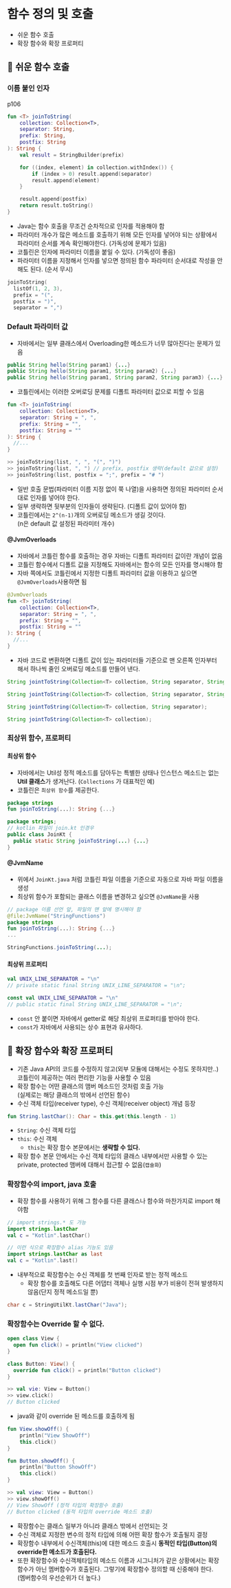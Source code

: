 # 함수 정의 및 호출

- 쉬운 함수 호출
- 확장 함수와 확장 프로퍼티

## 📌 쉬운 함수 호출

### 이름 붙인 인자
p106

```kotlin
fun <T> joinToString(
    collection: Collection<T>,
    separator: String,
    prefix: String,
    postfix: String
): String {
    val result = StringBuilder(prefix)

    for ((index, element) in collection.withIndex()) {
        if (index > 0) result.append(separator)
        result.append(element)
    }

    result.append(postfix)
    return result.toString()
}
```
- Java는 함수 호출을 무조건 순차적으로 인자를 적용해야 함
- 파라미터 개수가 많은 메소드를 호출하기 위해 모든 인자를 넣어야 되는 상황에서 파라미터 순서를 계속 확인해야한다. (가독성에 문제가 있음)
- 코틀린은 인자에 파라미터 이름을 붙일 수 있다. (가독성이 좋음)
- 파라미터 이름을 지정해서 인자를 넣으면 정의된 함수 파라미터 순서대로 작성을 안해도 된다. (순서 무시)
```kt
joinToString(
  listOf(1, 2, 3), 
  prefix = "(", 
  postfix = ")", 
  separator = ",")
```

### Default 파라미터 값

- 자바에서는 일부 클래스에서 Overloading한 메소드가 너무 많아진다는 문제가 있음
```java
public String hello(String param1) {...}
public String hello(String param1, String param2) {...}
public String hello(String param1, String param2, String param3) {...}
```
- 코틀린에서는 이러한 오버로딩 문제를 디폴트 파라미터 값으로 피할 수 있음
```kt
fun <T> joinToString(
    collection: Collection<T>,
    separator: String = ", ",
    prefix: String = "",
    postfix: String = ""
): String {
  //...
}

>> joinToString(list, ", ", "(", ")")
>> joinToString(list, ", ") // prefix, postfix 생략(default 값으로 설정)
>> joinToString(list, postfix = ";", prefix = "# ")
```
- 일반 호출 문법(파라미터 이름 지정 없이 쭉 나열)을 사용하면 정의된 파라미터 순서대로 인자를 넣어야 한다.
- 일부 생략하면 뒷부분의 인자들이 생략된다. (디폴트 값이 있어야 함)
- 코틀린에서는 `2^(n-1)`개의 오버로딩 메소드가 생길 것이다.  
  (n은 default 값 설정된 파라미터 개수)

#### @JvmOverloads
- 자바에서 코틀린 함수를 호출하는 경우 자바는 디폴트 파라미터 값이란 개념이 없음
- 코틀린 함수에서 디폴트 값을 지정해도 자바에서는 함수의 모든 인자를 명시해야 함
- 자바 쪽에서도 코틀린에서 지정한 디폴트 파라미터 값을 이용하고 싶으면 `@JvmOverloads`사용하면 됨
```kt
@JvmOverloads
fun <T> joinToString(
    collection: Collection<T>,
    separator: String = ", ",
    prefix: String = "",
    postfix: String = ""
): String {
  //...
}
```
- 자바 코드로 변환하면 디폴트 값이 있는 파라미터들 기준으로 맨 오른쪽 인자부터 해서 하나씩 줄인 오버로딩 메소드를 만들어 낸다.
```java
String jointToString(Collection<T> collection, String separator, String prefix, String postfix);

String jointToString(Collection<T> collection, String separator, String prefix);

String jointToString(Collection<T> collection, String separator);

String jointToString(Collection<T> collection);
```

### 최상위 함수, 프로퍼티
#### 최상위 함수
- 자바에서는 Util성 정적 메소드를 담아두는 특별한 상태나 인스턴스 메소드는 없는 **Util 클래스**가 생겨난다. (`Collections` 가 대표적인 예)
- 코틀린은 `최상위 함수`를 제공한다.
```kt
package strings
fun joinToString(...): String {...}
```
```java
package strings;
// kotlin 파일이 join.kt 인경우
public class JoinKt {
  public static String joinToString(...) {...}
}
```

#### @JvmName
- 위에서 `JoinKt.java` 처럼 코틀린 파일 이름을 기준으로 자동으로 자바 파일 이름을 생성
- 최상위 함수가 포함되는 클래스 이름을 변경하고 싶으면 `@JvmName`을 사용
```kt
// package 이름 선언 앞, 파일의 맨 앞에 명시해야 함
@file:JvmName("StringFunctions")
package strings
fun joinToString(...): String {...}
...
```
```java
StringFunctions.joinToString(...);
```

#### 최상위 프로퍼티
```kt
val UNIX_LINE_SEPARATOR = "\n"
// private static final String UNIX_LINE_SEPARATOR = "\n";

const val UNIX_LINE_SEPARATOR = "\n"
// public static final String UNIX_LINE_SEPARATOR = "\n";
```
- `const` 안 붙이면 자바에서 getter로 해당 최상위 프로퍼티를 받아야 한다.
- `const`가 자바에서 사용되는 상수 표현과 유사하다.

## 📌 확장 함수와 확장 프로퍼티

- 기존 Java API의 코드를 수정하지 않고(외부 모듈에 대해서는 수정도 못하지만..) 코틀린이 제공하는 여러 편리한 기능을 사용할 수 있음
- 확장 함수는 어떤 클래스의 맴버 메소드인 것처럼 호출 가능  
  (실제로는 해당 클래스의 밖에서 선언된 함수)
- 수신 객체 타입(receiver type), 수신 객체(receiver object) 개념 등장
```kt
fun String.lastChar(): Char = this.get(this.length - 1)
```
- `String`: 수신 객체 타입
- `this`: 수신 객체
  - `this`는 확장 함수 본문에서는 **생략할 수 있다.**
- 확장 함수 본문 안에서는 수신 객체 타입의 클래스 내부에서만 사용할 수 있는 private, protected 맴버에 대해서 접근할 수 없음(`캡슐화`)

### 확장함수의 import, java 호출
- 확장 함수를 사용하기 위해 그 함수를 다른 클래스나 함수와 마찬가지로 import 해야함
```kt
// import strings.* 도 가능
import strings.lastChar
val c = "Kotlin".lastChar()

// 이런 식으로 확장함수 alias 기능도 있음
import strings.lastChar as last
val c = "Kotlin".last()
```
- 내부적으로 확장함수는 수신 객체를 첫 번째 인자로 받는 정적 메소드
  - 확장 함수를 호출해도 다른 어댑터 객체나 실행 시점 부가 비용이 전혀 발생하지 않음(단지 정적 메소드일 뿐)
```java
char c = StringUtilKt.lastChar("Java");
```

### 확장함수는 Override 할 수 없다.
```kt
open class View {
  open fun click() = println("View clicked")
}

class Button: View() {
  override fun click() = println("Button clicked")
}

>> val vie: View = Button()
>> view.click()
// Button clicked
```
- java와 같이 override 된 메소드를 호출하게 됨
```kt
fun View.showOff() {
    println("View ShowOff")
    this.click()
}

fun Button.showOff() {
    println("Button ShowOff")
    this.click()
}

>> val view: View = Button()
>> view.showOff()
// View ShowOff (정적 타입의 확장함수 호출)
// Button clicked (동적 타입의 override 메소드 호출)
```
- 확장함수는 클래스 일부가 아니라 클래스 밖에서 선언되는 것
- 수신 객체로 지정한 변수의 정적 타입에 의해 어떤 확장 함수가 호출될지 결정
- 확장함수 내부에서 수신객체(this)에 대한 메소드 호출시 **동적인 타입(Button)의 override한 메소드가 호출된다.**
- 또한 확장함수와 수신객체타입의 메소드 이름과 시그니처가 같은 상황에서는 확장함수가 아닌 멤버함수가 호출된다. 그렇기에 확장함수 정의할 때 신중해야 한다.  
(멤버함수의 우선순위가 더 높다.)